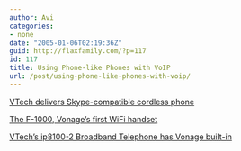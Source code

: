 ```yaml
---
author: Avi
categories:
- none
date: "2005-01-06T02:19:36Z"
guid: http://flaxfamily.com/?p=117
id: 117
title: Using Phone-like Phones with VoIP
url: /post/using-phone-like-phones-with-voip/
---
```

[VTech delivers Skype-compatible cordless phone](http://home.businesswire.com/portal/site/google/index.jsp?ndmViewId=news_view&newsId=20050104005334&newsLang=en)
  
[The F-1000, Vonage’s first WiFi handset](http://www.engadget.com/entry/1234000053025857/)
  
[VTech’s ip8100-2 Broadband Telephone has Vonage built-in](http://www.engadget.com/entry/1234000947025858/)